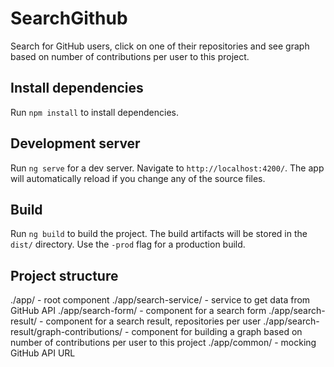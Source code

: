 # SearchGithub

Search for GitHub users, click on one of their repositories and see graph based on number of contributions per user to this project.

## Install dependencies

Run `npm install` to install dependencies.

## Development server

Run `ng serve` for a dev server. Navigate to `http://localhost:4200/`. The app will automatically reload if you change any of the source files.

## Build

Run `ng build` to build the project. The build artifacts will be stored in the `dist/` directory. Use the `-prod` flag for a production build.

## Project structure

./app/ - root component
./app/search-service/ - service to get data from GitHub API
./app/search-form/ - component for a search form
./app/search-result/ - component for a search result, repositories per user
./app/search-result/graph-contributions/ - component for building a graph based on number of contributions per user to this project
./app/common/ - mocking GitHub API URL
